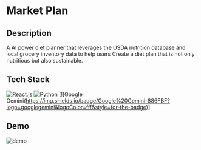 # Market Plan

## Description

A AI power diet planner that leverages the USDA nutrition database and local grocery inventory data to help users 
Create a diet plan that is not only nutritious but also sustainable. 

## Tech Stack 
[![React.js](https://img.shields.io/badge/-ReactJs-61DAFB?logo=react&logoColor=white&style=for-the-badge)](React.js) 
[![Python](https://img.shields.io/badge/-Python-3776AB?logo=python&logoColor=yellow&style=for-the-badge)](Python) 
[![Google Gemini(https://img.shields.io/badge/Google%20Gemini-886FBF?logo=googlegemini&logoColor=fff&style=for-the-badge)]


## Demo 

![demo](https://github.com/user-attachments/assets/2159daa8-7a68-4e46-80a3-2e37905c70bc)
